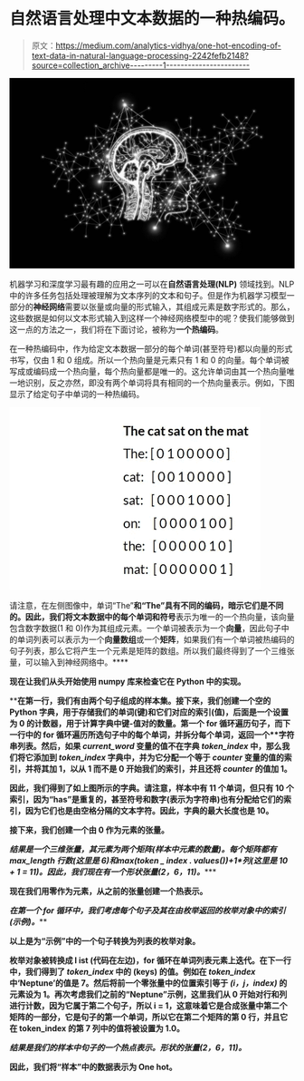 # 自然语言处理中文本数据的一种热编码。

> 原文：<https://medium.com/analytics-vidhya/one-hot-encoding-of-text-data-in-natural-language-processing-2242fefb2148?source=collection_archive---------1----------------------->

![](img/9868c2b0b72156dc3ee32fce620d9380.png)

机器学习和深度学习最有趣的应用之一可以在**自然语言处理(NLP)** 领域找到。NLP 中的许多任务包括处理被理解为文本序列的文本和句子。但是作为机器学习模型一部分的**神经网络**需要以张量或向量的形式输入，其组成元素是数字形式的。那么，这些数据是如何以文本形式输入到这样一个神经网络模型中的呢？使我们能够做到这一点的方法之一，我们将在下面讨论，被称为**一个热编码**。

在一种热编码中，作为给定文本数据一部分的每个单词(甚至符号)都以向量的形式书写，仅由 1 和 0 组成。所以一个热向量是元素只有 1 和 0 的向量。每个单词被写成或编码成一个热向量，每个热向量都是唯一的。这允许单词由其一个热向量唯一地识别，反之亦然，即没有两个单词将具有相同的一个热向量表示。例如，下图显示了给定句子中单词的一种热编码。

![](img/9a201cf0d45d36e0e93ba135e9c7a9bc.png)

请注意，在左侧图像中，单词“The”**和“The”**具有不同的编码，暗示它们是不同的。因此，我们**将文本数据中的每个单词和符号**表示为唯一的一个热向量，该向量包含数字数据(1 和 0)作为其组成元素。一个单词被表示为一个**向量**，因此句子中的单词列表可以表示为一个**向量数组**或一个**矩阵**，如果我们有一个单词被热编码的句子列表，那么它将产生一个元素是矩阵的数组。所以我们最终得到了一个三维张量，可以输入到神经网络中。****

****现在让我们从头开始使用 **numpy** 库来检查它在 **Python** 中的实现。****

****在第一行，我们有由两个句子组成的样本集。接下来，我们创建一个空的 Python **字典**，用于存储我们的**单词(键)**和它们对应的**索引(值)**，后面是一个设置为 0 的计数器，用于计算字典中键-值对的数量。第一个 for 循环遍历句子，而下一行中的 for 循环遍历所选句子中的每个单词，并拆分每个单词，返回一个**字符串列表。**然后，如果 *current_word* 变量的值不在字典 *token_index* 中，那么我们将它添加到 *token_index* 字典中，并为它分配一个等于 *counter* 变量的值的索引，并将其加 1，以从 1 而不是 0 开始我们的索引，并且还将 *counter* 的值加 1。****

****因此，我们得到了如上图所示的字典。请注意，样本中有 11 个单词，但只有 10 个索引，因为“has”是重复的，甚至符号和数字(表示为字符串)也有分配给它们的索引，因为它们也是由空格分隔的文本字符。因此，字典的最大长度也是 10。****

****接下来，我们创建一个由 0 作为元素的张量。****

*****结果*是一个三维张量，其元素为两个矩阵(样本中元素的数量)。每个矩阵都有 *max_length* 行数(这里是 6)和*max(token _ index . values())+1*列(这里是 10 + 1 = 11)。因此，我们现在有一个**形状张量(2，6，11)。******

****现在我们用零作为元素，从之前的张量创建一个热表示。****

****在第一个 for 循环中，我们考虑每个句子及其在由*枚举返回的**枚举对象**中的索引(示例)。*****

****以上是为“示例”中的一个句子转换为列表的枚举对象。****

****枚举对象被转换成 l **ist** (代码在左边)，for 循环在单词列表元素上迭代。在下一行中，我们得到了 *token_index* 中的 **(keys)** 的**值**。例如在 *token_index* 中‘Neptune’的值是 7。然后将前一个零张量中的位置索引**等于 *(i，j，index)* 的元素设为 1。再次考虑我们之前的“Neptune”示例，这里我们从 0 开始对行和列进行计数，因为它属于第二个句子，所以 i = 1，这意味着它是合成张量中第二个矩阵的一部分，它是句子的第一个单词，所以它在第二个矩阵的第 0 行，并且它在 token_index 的第 7 列中的值将被设置为 1.0。******

****结果是我们的*样本中句子的一个热点表示。*形状的张量(2，6，11)。****

****因此，我们将“样本”中的数据表示为 **One hot。******